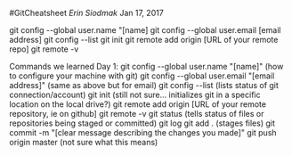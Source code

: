 #GitCheatsheet
*Erin Siodmak*
Jan 17, 2017

git config --global user.name "[name]
git config --global user.email [email address]
git config --list
git init
git remote add origin [URL of your remote repo]
git remote -v

Commands we learned Day 1:
git config --global user.name "[name]" (how to configure your machine with git)
git config --global user.email "[email address]" (same as above but for email)
git config --list (lists status of git connection/account)
git init (still not sure... initializes git in a specific location on the local drive?)
git remote add origin [URL of your remote repository, ie on github]
git remote -v 
git status (tells status of files or repositories being staged or committed)
git log
git add . (stages files)
git commit -m "[clear message describing the changes you made]"
git push origin master (not sure what this means)